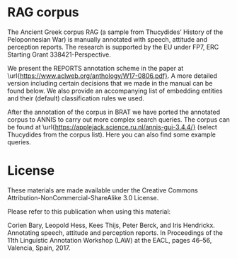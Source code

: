 # RAG corpus

The Ancient Greek corpus RAG (a sample from Thucydides’ History of the Peloponnesian War) is manually annotated with speech, attitude and perception reports. The research is supported by the EU under FP7, ERC Starting Grant 338421-Perspective.

We present the REPORTS annotation scheme in the paper at \url{https://www.aclweb.org/anthology/W17-0806.pdf}. A more detailed version including certain decisions that we made in the manual can be found below. We also provide an accompanying list of embedding entities and their (default) classification rules we used.
 
After the annotation of the corpus in BRAT we have ported the annotated corpus to ANNIS to carry out more complex search queries. The corpus can be found at \url{https://applejack.science.ru.nl/annis-gui-3.4.4/} (select Thucydides from the corpus list). Here you can also find some example queries. 

# License

These materials are made available under the Creative Commons Attribution-NonCommercial-ShareAlike 3.0 License.

Please refer to this publication when using this material:

Corien Bary, Leopold Hess, Kees Thijs, Peter Berck, and Iris Hendrickx. Annotating speech, attitude and perception reports.
In Proceedings of the 11th Linguistic Annotation Workshop (LAW) at the EACL, pages 46–56, Valencia, Spain, 2017.
